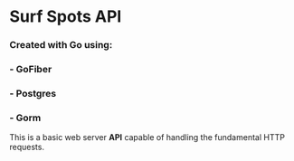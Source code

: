 # **Surf Spots API**
### Created with Go using:
### - GoFiber 
### - Postgres
### - Gorm

This is a basic web server **API** capable of handling the fundamental HTTP requests.

